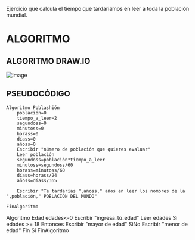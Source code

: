 Ejercicio que calcula el tiempo que tardariamos en leer a toda la población mundial.
# ALGORITMO

## ALGORITMO DRAW.IO

![image](https://user-images.githubusercontent.com/119713702/208263958-5daa7c38-3de7-4ed5-8936-8a876517e294.png)

## PSEUDOCÓDIGO

	Algoritmo Poblashión
		población=0
		tiempo_a_leer=2
		segundoss=0
		minutoss=0
		horass=0
		díass=0
		añoss=0
		Escribir "número de población que quieres evaluar"
		Leer población
		segundoss=población*tiempo_a_leer
		minutoss=segundoss/60
		horass=minutoss/60
		díass=horass/24
		añoss=díass/365

		Escribir "Te tardarías ",añoss," años en leer los nombres de la ",población," POBLACIÓN DEL MUNDO"

	FinAlgoritmo


Algoritmo Edad
	edades<-0
	Escribir "ingresa_tú_edad"
	Leer edades
	Si edades >= 18 Entonces
		Escribir "mayor de edad"
	SiNo
		Escribir "menor de edad"
	Fin Si
FinAlgoritmo
